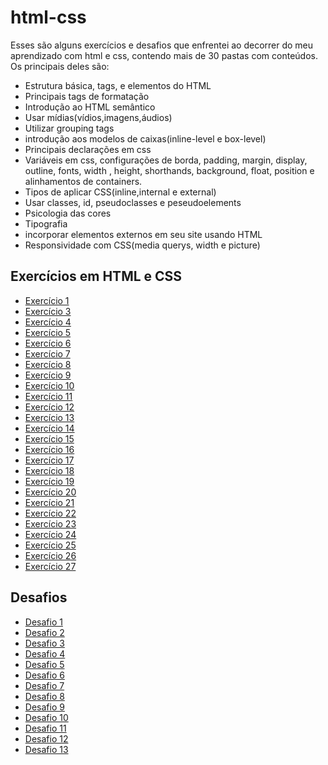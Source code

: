 # html-css
 Esses são alguns exercícios e desafios que enfrentei ao decorrer do meu aprendizado com html e css, contendo mais de 30 pastas com conteúdos.
 Os principais deles são:
 * Estrutura básica, tags, e elementos do HTML
 * Principais tags de formatação
 * Introdução ao HTML semântico
 * Usar mídias(vídios,imagens,áudios)
 * Utilizar grouping tags
 * introdução aos modelos de caixas(inline-level e box-level)
 * Principais declarações em css
 * Variáveis em css, configurações de borda, padding, margin, display, outline, fonts, width , height, shorthands, background, float, position e alinhamentos de containers.
 * Tipos de aplicar CSS(inline,internal e external)
 * Usar classes, id, pseudoclasses e peseudoelements
 * Psicologia das cores
 * Tipografia
 * incorporar elementos externos em seu site usando HTML
 * Responsividade com CSS(media querys, width e picture)

 ## Exercícios em HTML e CSS

- [Exercício 1](exercicios/ex002/)
- [Exercício 3](exercicios/ex003/)
- [Exercício 4](exercicios/ex004/)
- [Exercício 5](exercicios/ex006/index.html)
- [Exercício 6](exercicios/ex007/html5.html)
- [Exercício 7](exercicios/ex008/index.html)
- [Exercício 8](exercicios/ex008b/index.html)
- [Exercício 9](exercicios/ex009/index.html)
- [Exercício 10](exercicios/ex010/index.html)
- [Exercício 11](exercicios/ex011/index.html)
- [Exercício 12](exercicios/ex012/index.html)
- [Exercício 13](exercicios/ex013/index.html)
- [Exercício 14](exercicios/ex014/index.html)
- [Exercício 15](exercicios/ex015/index.html)
- [Exercício 16](exercicios/ex016/cor01.html)
- [Exercício 17](exercicios/ex017/fontes01.html)
- [Exercício 18](exercicios/ex018/fonte001.html)
- [Exercício 19](exercicios/ex019/seletor01.html)
- [Exercício 20](exercicios/ex020/hover.html)
- [Exercício 21](exercicios/ex021/caixa01.html)
- [Exercício 22](exercicios/ex021/index.html)
- [Exercício 23](exercicios/ex022/index.html)
- [Exercício 24](exercicios/ex023/index.html)
- [Exercício 25](exercicios/ex024/index.html)
- [Exercício 26](exercicios/ex025/index.html)
- [Exercício 27](exercicios/ex026/index.html)





## Desafios

- [Desafio 1](Desafios/desafio001/INDEX.HTML)
- [Desafio 2](Desafios/desafio002/index.html)
- [Desafio 3](Desafios/desafio003/index.html)
- [Desafio 4](Desafios/desafio004/index.html)
- [Desafio 5](Desafios/desafio005/index.html)
- [Desafio 6](Desafios/desafio006/indes.html)
- [Desafio 7](Desafios/desafio007/index.html)
- [Desafio 8](Desafios/desafio008/index.html)
- [Desafio 9](Desafios/desafio009/index.html)
- [Desafio 10](Desafios/desafio010/index.html)
- [Desafio 11](Desafios/desafio011/index.html)
- [Desafio 12](Desafios/desafio012/index.html)
- [Desafio 13](Desafios/desafio013/index.html)
